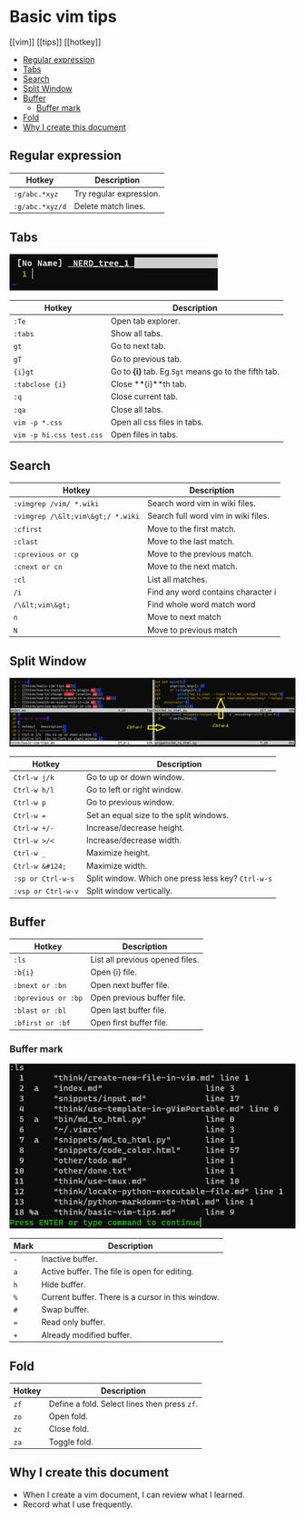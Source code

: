 # Basic vim tips
[[vim]] [[tips]] [[hotkey]]
<!-- vim-markdown-toc GitLab -->

* [Regular expression](#regular-expression)
* [Tabs](#tabs)
* [Search](#search)
* [Split Window](#split-window)
* [Buffer](#buffer)
    * [Buffer mark](#buffer-mark)
* [Fold](#fold)
* [Why I create this document](#why-i-create-this-document)

<!-- vim-markdown-toc -->

## Regular expression

| Hotkey | Description|
| ------ | ----------- |
| `:g/abc.*xyz` |Try regular expression.|
| `:g/abc.*xyz/d` |Delete match lines.|

## Tabs

![](../images/vim-tabs.PNG)

| Hotkey | Description|
| ------ | ----------- |
| `:Te`   |Open tab explorer. |
| `:tabs` |Show all tabs. |
| `gt`  |Go to next tab. |
| `gT`  |Go to previous tab. |
| `{i}gt`  |Go to **{i}** tab. Eg.`5gt` means go to the fifth tab. |
| `:tabclose {i}` |Close **{i}**th tab. |
| `:q` |Close current tab. |
| `:qa` |Close all tabs. |
| `vim -p *.css`  |Open all css files in tabs. |
| `vim -p hi.css test.css`  |Open files in tabs. |

## Search

| Hotkey|   Description|
| ------ | ----------- |
|`:vimgrep /vim/ *.wiki`|   Search word vim in wiki files. |
|`:vimgrep /\&lt;vim\&gt;/ *.wiki`| Search full word vim in wiki files.|
|`:cfirst`| Move to the first match.|
|`:clast`|  Move to the last match.|
|`:cprevious or cp`|    Move to the previous match.|
|`:cnext or cn `|   Move to the next match.|
|`:cl`| List all matches.|
|`/i`|  Find any word contains character i|
|`/\&lt;vim\&gt;`|  Find whole word match word|
|`n`|   Move to next match|
|`N`|   Move to previous match|

## Split Window

![](../images/vim-split-window.PNG)

| Hotkey|   Description|
| ------ | ----------- |
|`Ctrl-w j/k` |Go to up or down window.|
|`Ctrl-w h/l` |Go to left or right window.|
|`Ctrl-w p`   |Go to previous window.|
|`Ctrl-w =`   |Set an equal size to the split windows.|
|`Ctrl-w +/-` |Increase/decrease height.|
|`Ctrl-w >/<` |Increase/decrease width.|
|`Ctrl-w _`   |Maximize height.|
|`Ctrl-w &#124;`|Maximize width.|
|`:sp or Ctrl-w-s`   |Split window. Which one press less key? `Ctrl-w-s`|
|`:vsp or Ctrl-w-v`   |Split window vertically.|

## Buffer

| Hotkey|   Description|
| ------ | ----------- |
|`:ls` |List all previous opened files.|
|`:b{i}` |Open {i} file.|
|`:bnext or :bn` |Open next buffer file.|
|`:bprevious or :bp` |Open previous buffer file.|
|`:blast or :bl` |Open last buffer file.|
|`:bfirst or :bf` |Open first buffer file.|

### Buffer mark

![](../images/vim-buffer.PNG)

| Mark|   Description|
| ------ | ----------- |
|`-` |Inactive buffer.|
|`a` |Active buffer. The file is open for editing.|
|`h` |Hide buffer.|
|`%` |Current buffer. There is a cursor in this window.|
|`#` |Swap buffer.|
|`=` |Read only buffer.|
|`+` |Already modified buffer.|

## Fold

| Hotkey|   Description|
| ------ | ----------- |
|`zf` |Define a fold. Select lines then press `zf`.|
|`zo` |Open fold.|
|`zc` |Close fold.|
|`za` |Toggle fold.|

## Why I create this document
- When I create a vim document, I can review what I learned.
- Record what I use frequently.
